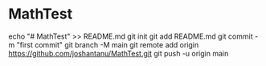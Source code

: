 # MathTest
echo "# MathTest" >> README.md
git init
git add README.md
git commit -m "first commit"
git branch -M main
git remote add origin https://github.com/joshantanu/MathTest.git
git push -u origin main
